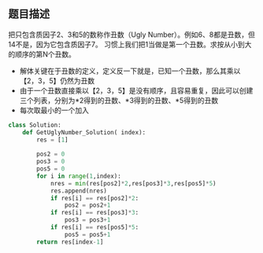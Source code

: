 ## 题目描述
把只包含质因子2、3和5的数称作丑数（Ugly Number）。例如6、8都是丑数，但14不是，因为它包含质因子7。 习惯上我们把1当做是第一个丑数。求按从小到大的顺序的第N个丑数。

- 解体关键在于丑数的定义，定义反一下就是，已知一个丑数，那么其乘以【2，3，5】仍然为丑数
- 由于一个丑数直接乘以【2，3，5】是没有顺序，且容易重复，因此可以创建三个列表，分别为*2得到的丑数、*3得到的丑数、*5得到的丑数
- 每次取最小的一个加入
```python
class Solution:
    def GetUglyNumber_Solution( index):
        res = [1]
       
        pos2 = 0
        pos3 = 0
        pos5 = 0
        for i in range(1,index):
            nres = min(res[pos2]*2,res[pos3]*3,res[pos5]*5)
            res.append(nres)
            if res[i] == res[pos2]*2:
                pos2 = pos2+1
            if res[i] == res[pos3]*3:
                pos3 = pos3+1
            if res[i] == res[pos5]*5:
                pos5 = pos5+1
        return res[index-1]
```
